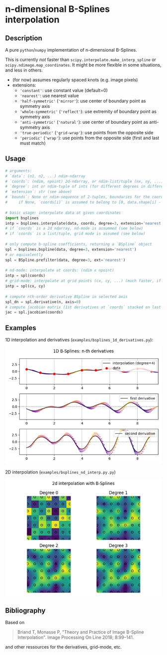 # n-dimensional B-Splines interpolation

## Description

A pure `python`/`numpy` implementation of n-dimensional B-Splines.

This is currently *not* faster than `scipy.interpolate.make_interp_spline` or `scipy.ndimage.map_coordinates`.
It might be more flexible in some situations, and less in others.

- (for now) assumes regularly spaced knots (e.g. image pixels)
- extensions:
    - `'constant'`: use constant value (default=0)
    - `'nearest'`: use nearest value
    - `'half-symmetric'` (`'mirror'`): use center of boundary point as symmetry axis 
    - `'whole-symmetric'` (`'reflect'`): use extremity of boundary point as symmetry axis
    - `'anti-symmetric'` (`'natural'`): use center of boundary point as anti-symmetry axis
    - `'true-periodic'` (`'grid-wrap'`): use points from the opposite side
    - `'periodic'` (`'wrap'`): use points from the opposite side (first and last must match)
  

## Usage 

```python
# arguments: 
# `data`: (n1, n2, ...) ndim-ndarray
# `coords`: (ndim, npoint) 2d-ndarray, or ndim-list/tuple (nx, ny, ...) of 1d-ndarray
# `degree`: int or ndim-tuple of ints (for different degrees in different dimensions)
# `extension`: str (see above)
# `bounds`: None or ndim-sequence of 2-tuples, boundaries for the coordinates
#     if None, `coords[i]` is assumed to belong to [0, data.shape[i] - 1].

# basic usage: interpolate data at given coordinates
import bsplines
intp = bsplines.interpolate(data, coords, degree=3, extension='nearest')
# if `coords` is a 2d ndarray, nd-mode is assummed (see below)
# if `coords` is a list/tuple, grid mode is assumed (see below)

# only compute b-spline coefficients, returning a `BSpline` object
spl = bsplines.bspline(data, degree=3, extension='nearest')
# or equivalently
spl = BSpline.prefilter(data, degree=3, ext='nearest')

# nd-mode: interpolate at coords: (ndim x npoint)
intp = spl(coords)
# grid-mode: interpolate at grid points (cx, cy, ...) (much faster, if applicable)
intp = spl(cx, cy)

# compute nth-order derivative BSpline in selected axis
spl_dn = spl.derivative(n, axis=0)
# compute jacobian matrix (1st derivatives at `coords` stacked on last axis)
jac = spl.jacobian(coords)
```

## Examples

1D interpolation and derivatives (`examples/bsplines_1d_derivatives.py`):

![diff-1d](docs/diff-1d.png)

2D interpolation (`examples/bsplines_nd_interp.py.py`)

![2d-splines](docs/bsplines-2d.png)


## Bibliography

Based on
> Briand T, Monasse P, 
  "Theory and Practice of Image B-Spline Interpolation".
  Image Processing On Line 2018; 8:99–141.

and other ressources for the derivatives, grid-mode, etc.

